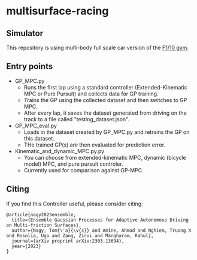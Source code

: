 # multisurface-racing

## Simulator
This repository is using multi-body full scale car version of the [F1/10 gym](https://github.com/atomyks/f1tenth_gym/tree/multibody).

## Entry points
* GP_MPC.py
    * Runs the first lap using a standard controller (Extended-Kinematic MPC or Pure Pursuit) and collects data for GP training.
    * Trains the GP using the collected dataset and then switches to GP MPC.
    * After every lap, it saves the dataset generated from driving on the track to a file called "testing_dataset.json".
* GP_MPC_eval.py
    * Loads in the dataset created by GP_MPC.py and retrains the GP on this dataset.
    * THe trained GP(s) are then evaluated for prediction error.
* Kinematic_and_dynamic_MPC.py.py
    * You can choose from extended-kinematic MPC, dynamic (bicycle model) MPC, and pure pursuit controler.
    * Currently used for comparison against GP-MPC.

## Citing
If you find this Controller useful, please consider citing:

```
@article{nagy2023ensemble,
  title={Ensemble Gaussian Processes for Adaptive Autonomous Driving on Multi-friction Surfaces},
  author={Nagy, Tom{\'a}{\v{s}} and Amine, Ahmad and Nghiem, Truong X and Rosolia, Ugo and Zang, Zirui and Mangharam, Rahul},
  journal={arXiv preprint arXiv:2303.13694},
  year={2023}
}
```
